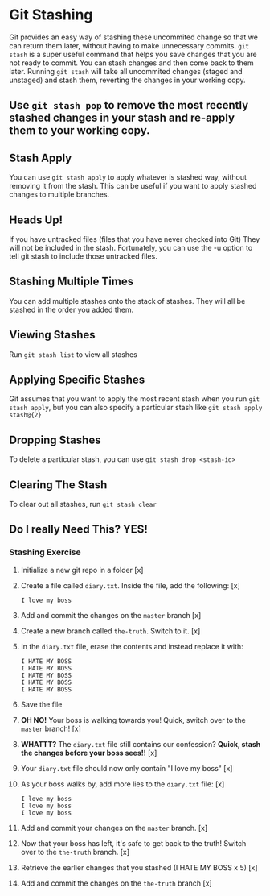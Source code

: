 # Git Stashing

Git provides an easy way of stashing these uncommited change so that we can return them later, without having to make unnecessary commits.
`git stash` is a super useful command that helps you save changes that you are not ready to commit. You can stash changes and then come back to them later.
Running `git stash` will take all uncommited changes (staged and unstaged) and stash them, reverting the changes in your working copy.
## Use `git stash pop` to remove the most recently stashed changes in your stash and re-apply them to your working copy.

## Stash Apply
You can use `git stash apply` to apply whatever is stashed way, without removing it from the stash. This can be useful if you want to apply stashed changes to multiple branches.

## Heads Up!
If you have untracked files (files that you have never checked into Git) They will not be included in the stash.
Fortunately, you can use the -u option to tell git stash to include those untracked files.

## Stashing Multiple Times
You can add multiple stashes onto the stack of stashes. They will all be stashed in the order you added them.

## Viewing Stashes
Run `git stash list` to view all stashes

## Applying Specific Stashes
Git assumes that you want to apply the most recent stash when you run `git stash apply`, but you can also specify a particular stash like `git stash apply stash@{2}`

## Dropping Stashes
To delete a particular stash, you can use `git stash drop <stash-id>`

## Clearing The Stash
To clear out all stashes, run `git stash clear`

## Do I really Need This? YES!

### Stashing Exercise

1. Initialize a new git repo in a folder [x]
2. Create a file called `diary.txt`.  Inside the file, add the following: [x]
    
    ```
    I love my boss
    ```
    
3. Add and commit the changes on the `master` branch [x]
4. Create a new branch called `the-truth`.  Switch to it. [x]
5. In the `diary.txt` file, erase the contents and instead replace it with:
    
    ```
    I HATE MY BOSS
    I HATE MY BOSS
    I HATE MY BOSS
    I HATE MY BOSS
    I HATE MY BOSS
    ```
    
6. Save the file
7. **OH NO!** Your boss is walking towards you! Quick, switch over to the `master` branch! [x]
8. **WHATTT?** The `diary.txt` file still contains our confession?  **Quick, stash the changes before your boss sees!!** [x]
9. Your `diary.txt` file should now only contain "I love my boss" [x]
10. As your boss walks by, add more lies to the `diary.txt` file: [x]
    
    ```
    I love my boss
    I love my boss
    I love my boss
    ```
    
11. Add and commit your changes on the `master` branch. [x]
12. Now that your boss has left, it's safe to get back to the truth! Switch over to the `the-truth` branch. [x]
13. Retrieve the earlier changes that you stashed (I HATE MY BOSS x 5) [x]
14. Add and commit the changes on the `the-truth` branch [x]
